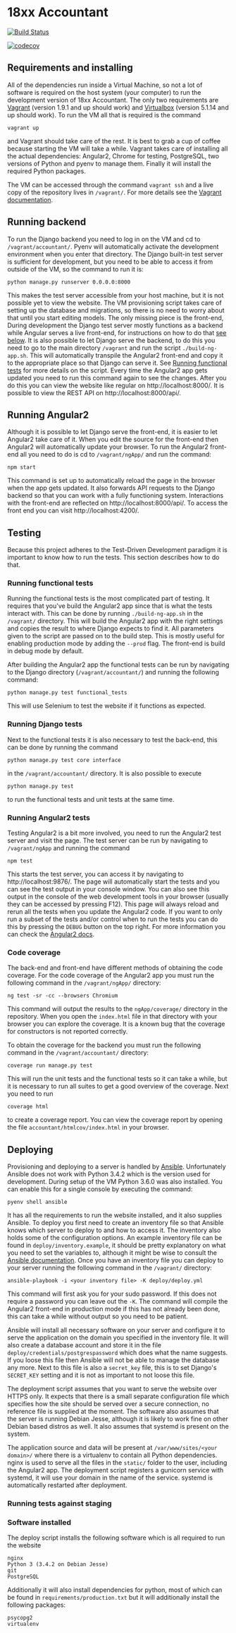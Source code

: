 # 18xx Accountant

[![Build Status](https://travis-ci.org/XeryusTC/18xx-accountant.svg?branch=master)](https://travis-ci.org/XeryusTC/18xx-accountant)

[![codecov](https://codecov.io/gh/XeryusTC/18xx-accountant/branch/master/graph/badge.svg)](https://codecov.io/gh/XeryusTC/18xx-accountant)

## Requirements and installing
All of the dependencies run inside a Virtual Machine, so not a lot of
software is required on the host system (your computer) to run the
development version of 18xx Accountant. The only two requirements are
[Vagrant](https://www.vagrantup.com/) (version 1.9.1 and up should work)
and [Virtualbox](https://www.virtualbox.org) (version 5.1.14 and up should
work). To run the VM all that is required is the command
```
vagrant up
```
and Vagrant should take care of the rest. It is best to grab a cup of
coffee because starting the VM will take a while. Vagrant takes care of
installing all the actual dependencies: Angular2, Chrome for
testing, PostgreSQL, two versions of Python and pyenv to manage them.
Finally it will install the required Python packages.

The VM can be accessed through the command `vagrant ssh` and a live copy
of the repository lives in `/vagrant/`. For more details see the
[Vagrant documentation](https://www.vagrantup.com/docs/).

## Running backend
To run the Django backend you need to log in on the VM and cd to
`/vagrant/accountant/`. Pyenv will automatically activate the development
environment when you enter that directory. The Django built-in test
server is sufficient for development, but you need to be able to access it
from outside of the VM, so the command to run it is:
```
python manage.py runserver 0.0.0.0:8000
```
This makes the test server accessible from your host machine, but it is not
possible yet to view the website. The VM provisioning script takes care of
setting up the database and migrations, so there is no need to worry about
that until you start editing models. The only missing piece is the
front-end, During development the Django test server mostly functions as a
backend while Angular serves a live front-end, for instructions on how to
do that [see below](#running-angular2). It is also possible to let Django
serve the backend, to do this you need to go to the main directory
`/vagrant` and run the script `./build-ng-app.sh`. This will automatically
transpile the Angular2 front-end and copy it to the appropriate place so
that Django can serve it. See
[Running functional tests](#running-functional-tests) for more details on
the script. Every time the Angular2 app gets updated you need to run this
command again to see the changes. After you do this you can view the
website like regular on http://localhost:8000/. It is possible to view
the REST API on http://localhost:8000/api/.

## Running Angular2
Although it is possible to let Django serve the front-end, it is easier to
let Angular2 take care of it. When you edit the source for the front-end
then Angular2 will automatically update your browser. To run the Angular2
front-end all you need to do is cd to `/vagrant/ngApp/` and run the
command:
```
npm start
```
This command is set up to automatically reload the page in the browser
when the app gets updated. It also forwards API requests to the Django
backend so that you can work with a fully functioning system. Interactions
with the front-end are reflected on http://localhost:8000/api/. To access
the front end you can visit http://localhost:4200/.

## Testing
Because this project adheres to the Test-Driven Development paradigm it
is important to know how to run the tests. This section describes how to
do that.

### Running functional tests
Running the functional tests is the most complicated part of testing. It
requires that you've build the Angular2 app since that is what the tests
interact with. This can be done by running `./build-ng-app.sh` in the
`/vagrant/` directory. This will build the Angular2 app with the right
settings and copies the result to where Django expects to find it. All
parameters given to the script are passed on to the build step. This is
mostly useful for enabling production mode by adding the `--prod` flag.
The front-end is build in debug mode by default.

After building the Angular2 app the functional tests can be run by
navigating to the Django directory (`/vagrant/accountant/`) and running
the following command:
```
python manage.py test functional_tests
```
This will use Selenium to test the website if it functions as expected.

### Running Django tests
Next to the functional tests it is also necessary to test the back-end,
this can be done by running the command
```
python manage.py test core interface
```
in the `/vagrant/accountant/` directory. It is also possible to execute
```
python manage.py test
```
to run the functional tests and unit tests at the same time.

### Running Angular2 tests
Testing Angular2 is a bit more involved, you need to run the Angular2 test
server and visit the page. The test server can be run by navigating to
`/vagrant/ngApp` and running the command
```
npm test
```
This starts the test server, you can access it by navigating to
http://localhost:9876/. The page will automatically start the tests and
you can see the test output in your console window. You can also see this
output in the console of the web development tools in your browser
(usually they can be accessed by pressing F12). This page will always
reload and rerun all the tests when you update the Angular2 code. If you
want to only run a subset of the tests and/or control when to run the
tests you can do this by pressing the `DEBUG` button on the top right. For
more information you can check the
[Angular2 docs](https://angular.io/docs/ts/latest/guide/testing.html).

### Code coverage
The back-end and front-end have different methods of obtaining the code
coverage. For the code coverage of the Angular2 app you must run the
following command in the `/vagrant/ngApp/` directory:
```
ng test -sr -cc --browsers Chromium
```
This command will output the results to the `ngApp/coverage/` directory
in the repository. When you open the `index.html` file in that directory
with your browser you can explore the coverage. It is a known bug that
the coverage for constructors is not reported correctly.

To obtain the coverage for the backend you must run the following command
in the `/vagrant/accountant/` directory:
```
coverage run manage.py test
```
This will run the unit tests and the functional tests so it can take a
while, but it is necessary to run all suites to get a good overview of the
coverage. Next you need to run
```
coverage html
```
to create a coverage report. You can view the coverage report by opening
the file `accountant/htmlcov/index.html` in your browser.

## Deploying
Provisioning and deploying to a server is handled by
[Ansible](https://ansible.com/). Unfortunately Ansible does not work with
Python 3.4.2 which is the version used for development. During setup of
the VM Python 3.6.0 was also installed. You can enable this for a single
console by executing the command:
```
pyenv shell ansible
```
It has all the requirements to run the website installed, and it also
supplies Ansible. To deploy you first need to create an inventory file so
that Ansible knows which server to deploy to and how to access it. The
inventory also holds some of the configuration options. An example
inventory file can be found in `deploy/inventory.example`, it should be
pretty explanatory on what you need to set the variables to, although it
might be wise to consult the
[Ansible documentation](https://docs.ansible.com/). Once you have an
inventory file you can deploy to your server running the following command
in the `/vagrant/` directory:
```
ansible-playbook -i <your inventory file> -K deploy/deploy.yml
```
This command will first ask you for your sudo password. If this does not
require a password you can leave out the `-K`. The command will compile
the Angular2 front-end in production mode if this has not already been
done, this can take a while without output so you need to be patient.

Ansible will install all necessary software on your server and configure
it to serve the application on the domain you specified in the inventory
file. It will also create a database account and store it in the file
`deploy/credentials/postgrespassword` which does what the name suggests.
If you loose this file then Ansible will not be able to manage the
database any more. Next to this file is also a `secret_key` file, this is
to set Django's `SECRET_KEY` setting and it is not as important to not
loose this file.

The deployment script assumes that you want to serve the website over
HTTPS only. It expects that there is a small separate configuration file
which specifies how the site should be served over a secure connection,
no reference file is supplied at the moment. The software also assumes
that the server is running Debian Jesse, although it is likely to work
fine on other Debian based distros as well. It also assumes that systemd
is present on the system.

The application source and data will be present at
`/var/www/sites/<your domain>/` where there is a virtualenv to contain all
Python dependencies. nginx is used to serve all the files in the `static/`
folder to the user, including the Angular2 app. The deployment script
registers a gunicorn service with systemd, it will use your domain in the
name of the service. systemd is automatically restarted after deployment.

### Running tests against staging

### Software installed
The deploy script installs the following software which is all required
to run the website
```
nginx
Python 3 (3.4.2 on Debian Jesse)
git
PostgreSQL
```
Additionally it will also install dependencies for python, most of which
can be found in `requirements/production.txt` but it will additionally
install the following packages:
```
psycopg2
virtualenv
```
